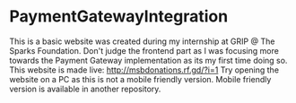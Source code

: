 # PaymentGatewayIntegration
This is a basic website was created during my internship at GRIP @ The Sparks Foundation. Don't judge the frontend part as I was focusing more towards the Payment Gateway implementation as its my first time doing so.
This website is made live: http://msbdonations.rf.gd/?i=1 
Try opening the website on a PC as this is not a mobile friendly version. Mobile friendly version is available in another repository.
